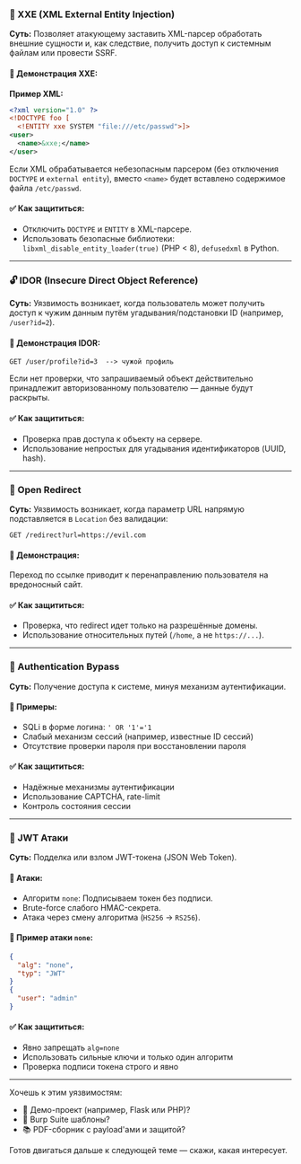 ### 🧾 XXE (XML External Entity Injection)

**Суть:** Позволяет атакующему заставить XML-парсер обработать внешние сущности и, как следствие, получить доступ к системным файлам или провести SSRF.

#### 📌 Демонстрация XXE:

**Пример XML:**

```xml
<?xml version="1.0" ?>
<!DOCTYPE foo [
  <!ENTITY xxe SYSTEM "file:///etc/passwd">]>
<user>
  <name>&xxe;</name>
</user>
```

Если XML обрабатывается небезопасным парсером (без отключения `DOCTYPE` и `external entity`), вместо `<name>` будет вставлено содержимое файла `/etc/passwd`.

#### ✅ Как защититься:

* Отключить `DOCTYPE` и `ENTITY` в XML-парсере.
* Использовать безопасные библиотеки: `libxml_disable_entity_loader(true)` (PHP < 8), `defusedxml` в Python.

---

### 🔓 IDOR (Insecure Direct Object Reference)

**Суть:** Уязвимость возникает, когда пользователь может получить доступ к чужим данным путём угадывания/подстановки ID (например, `/user?id=2`).

#### 📌 Демонстрация IDOR:

```http
GET /user/profile?id=3  --> чужой профиль
```

Если нет проверки, что запрашиваемый объект действительно принадлежит авторизованному пользователю — данные будут раскрыты.

#### ✅ Как защититься:

* Проверка прав доступа к объекту на сервере.
* Использование непростых для угадывания идентификаторов (UUID, hash).

---

### 🔄 Open Redirect

**Суть:** Уязвимость возникает, когда параметр URL напрямую подставляется в `Location` без валидации:

```http
GET /redirect?url=https://evil.com
```

#### 📌 Демонстрация:

Переход по ссылке приводит к перенаправлению пользователя на вредоносный сайт.

#### ✅ Как защититься:

* Проверка, что redirect идет только на разрешённые домены.
* Использование относительных путей (`/home`, а не `https://...`).

---

### 🔐 Authentication Bypass

**Суть:** Получение доступа к системе, минуя механизм аутентификации.

#### 📌 Примеры:

* SQLi в форме логина: `' OR '1'='1`
* Слабый механизм сессий (например, известные ID сессий)
* Отсутствие проверки пароля при восстановлении пароля

#### ✅ Как защититься:

* Надёжные механизмы аутентификации
* Использование CAPTCHA, rate-limit
* Контроль состояния сессии

---

### 🔑 JWT Атаки

**Суть:** Подделка или взлом JWT-токена (JSON Web Token).

#### 📌 Атаки:

* Алгоритм `none`: Подписываем токен без подписи.
* Brute-force слабого HMAC-секрета.
* Атака через смену алгоритма (`HS256` -> `RS256`).

#### 📌 Пример атаки `none`:

```json
{
  "alg": "none",
  "typ": "JWT"
}
{
  "user": "admin"
}
```

#### ✅ Как защититься:

* Явно запрещать `alg=none`
* Использовать сильные ключи и только один алгоритм
* Проверка подписи токена строго и явно

---

Хочешь к этим уязвимостям:

* 📂 Демо-проект (например, Flask или PHP)?
* 🧰 Burp Suite шаблоны?
* 📚 PDF-сборник с payload'ами и защитой?

Готов двигаться дальше к следующей теме — скажи, какая интересует.
